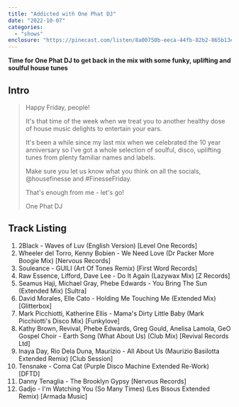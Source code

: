 ```yaml
---
title: "Addicted with One Phat DJ"
date: "2022-10-07"
categories: 
  - "shows"
enclosure: "https://pinecast.com/listen/8a00750b-eeca-44fb-82b2-865b13ea1e65.mp3 72019711 audio/mpeg "
---
```


**Time for One Phat DJ to get back in the mix with some funky, uplifting and soulful house tunes**

## Intro

> Happy Friday, people! 
> 
> It's that time of the week when we treat you to another healthy dose of house music delights to entertain your ears.
> 
> It's been a while since my last mix when we celebrated the 10 year anniversary so I've got a whole selection of soulful, disco, uplifting tunes from plenty familiar names and labels.
> 
> Make sure you let us know what you think on all the socials, @housefinesse and #FinesseFriday.
> 
> That's enough from me - let's go!
> 
> One Phat DJ

## Track Listing

1. 2Black - Waves of Luv (English Version) \[Level One Records\]
2. Wheeler del Torro, Kenny Bobien - We Need Love (Dr Packer More Boogie Mix) \[Nervous Records\]
3. Souleance - GUILI (Art Of Tones Remix) \[First Word Records\]
4. Raw Essence, Lifford, Dave Lee - Do It Again (Lazywax Mix) \[Z Records\]
5. Seamus Haji, Michael Gray, Phebe Edwards - You Bring The Sun (Extended Mix) \[Sultra\]
6. David Morales, Elle Cato - Holding Me Touching Me (Extended Mix) \[Glitterbox\]
7. Mark Picchiotti, Katherine Ellis - Mama's Dirty Little Baby (Mark Picchiotti's Disco Mix) \[Funkylove\]
8. Kathy Brown, Revival, Phebe Edwards, Greg Gould, Anelisa Lamola, GeO Gospel Choir - Earth Song (What About Us) (Club Mix) \[Revival Records Ltd\]
9. Inaya Day, Rio Dela Duna, Maurizio - All About Us (Maurizio Basilotta Extended Remix) \[Club Session\]
10. Tensnake - Coma Cat (Purple Disco Machine Extended Re-Work) \[DFTD\]
11. Danny Tenaglia - The Brooklyn Gypsy \[Nervous Records\]
12. Gadjo - I'm Watching You (So Many Times) (Les Bisous Extended Remix) \[Armada Music\]
